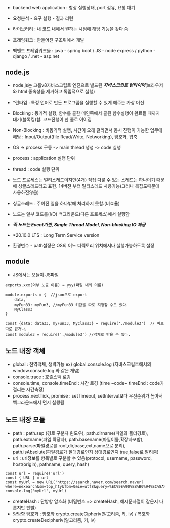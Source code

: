 * backend web application : 항상 실행상태, port 점유, 요청 대기 
* 요청분석 - 요구 실행 - 결과 리턴 

* 라이브러리 : 내 코드 내에서 원하는 시점에 해당 기능을 갖다 씀
* 프레임워크 : 만들어진 구조위에서 개발
* 백엔드 프레임워크들 : java - spring boot / JS - node express / python - django / .net - asp.net 

## node.js
* node.js는 크롬v8자바스크립트 엔진으로 빌드된 ***자바스크립트 런타이머***(브라우저와 html 종속성을 제거하고 독립적으로 실행)
* *런타임 : 특정 언어로 만든 프로그램을 실행할 수 있게 해주는 가상 머신

* Blocking : 동기적 실행, 함수를 콜한 메인쪽에서 콜된 함수실행이 완료될 때까지 대기(블록킹)함. 코드진행이 한 줄로 이어짐 
* Non-Blocking : 비동기적 실행, 시간이 오래 걸리면서 동시 진행이 가능한 업무에 해당 : Input/Output(file Read/Write, Networking), 암호화, 압축

* OS -> process 구동 -> main thread 생성 -> code 실행 
* process : application 실행 단위
* thread : code 실행 단위
* 노드 프로세스는 멀티스레드이지만(4개) 직접 다룰 수 있는 스레드는 하나이기 때문에 싱글스레드라고 표현. 14버전 부터 멀티스레드 사용가능(그러나 복잡도때문에 사용하진않음)
* 싱글스레드 : 주어진 일을 하나밖에 처리하지 못함.(비효율)
* 노드는 일부 코드를(I/O) 백그라운드(다른 프로세스)에서 실행함 
* ***즉 노드는 Event기반, Single Thread Model, Non-blocking IO 제공***

* *20.10.0 LTS : Long Term Service version
* 환경변수 - path설정은 OS의 어느 디렉토리 위치에서나 실행가능하도록 설정

## module
* JS에서는 모듈이 JS파일
```
exports.xxx(외부 노출 이름) = yyy(파일 내의 이름)
```
```
module.exports = {  //json으로 export
    data,
    myFun33: myFun3, //myFun33 키값을 따로 지정할 수도 있다.
    MyClass3
}
```
```
const {data: data33, myFun33, MyClass3} = require('./module3')  // 따로 따로 받거나,
const module3 = require('./module3') //객체로 받을 수 있다.
```
## 노드 내장 객체
* global : 전역객체, 생략가능 ex) global.console.log (자바스크립트에서의 window.console.log 와 같은 개념)
* console.trace : 호출스택 로깅 
* console.time, console.timeEnd : 시간 로깅 (time ~code~ timeEnd : code가 걸리는 시간측정)
* process.nextTick, promise : setTimeout, setInterval보다 우선순위가 높아서 백그라운드에서 먼저 실행됨 

## 노드 내장 모듈
* path : path.sep (경로 구분자 윈도우\), path.dirname(파일의 폴더경로), path.extname(파일 확장자), path.basename(파일이름,확장자포함), path.parse(파일경로를 root,dir,base,ext,name으로 분리), path.isAbsolute(파일경로가 절대경로인지 상대경로인지 true,false로 알려줌)
* url : url정보를 항목별로 구분할 수 있음(protocol, username, password, host(origin), pathname, query, hash)
```
const url = require('url')
const { URL } = url
const myUrl = new URL('https://search.naver.com/search.naver?where=nexearch&sm=top_hty&fbm=0&ie=utf8&query=%EC%9E%90%EB%B0%94%EC%8A%A4%ED%81%AC%EB%A6%BD%ED%8A%B8')
console.log('myUrl', myUrl)
```
* createHash : 단방향 암호화 (비밀번호 => createHash, 해시문자열이 같은지 다른지만 판별) 
* 양방향 암호화 : 암호화 crypto.createCipheriv(알고리즘, 키, iv) / 복호화 crypto.createDecipheriv(알고리즘, 키, iv)